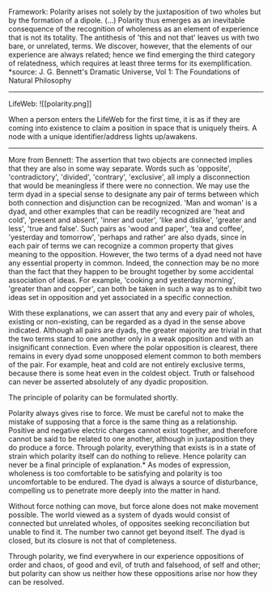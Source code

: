 Framework: 
Polarity arises not solely by the juxtaposition of two wholes but by the formation of a dipole. (...) Polarity thus emerges as an inevitable consequence of the recognition of wholeness as an element of experience that is not its totality. The antithesis of 'this and not that' leaves us with two bare, or unrelated, terms. We discover, however, that the elements of our experience are always related; hence we find emerging the third category of relatedness, which requires at least three terms for its exemplification.
*source: J. G. Bennett's Dramatic Universe, Vol 1: The Foundations of Natural Philosophy
_______________________
LifeWeb:
![[polarity.png]]

When a person enters the LifeWeb for the first time, it is as if they are coming into existence to claim a position in space that is uniquely theirs. A node with a unique identifier/address lights up/awakens.
_______________________
More from Bennett:
The assertion that two objects are connected implies that they are also in some way separate. Words such as 'opposite', 'contradictory', 'divided', 'contrary', 'exclusive', all imply a disconnection that would be meaningless if there were no connection. We may use the term dyad in a special sense to designate any pair of terms between which both connection and disjunction can be recognized. 'Man and woman' is a dyad, and other examples that can be readily recognized are 'heat and cold', 'present and absent', 'inner and outer', 'like and dislike', 'greater and less', 'true and false'. Such pairs as 'wood and paper', 'tea and coffee', 'yesterday and tomorrow', 'perhaps and rather' are also dyads, since in each pair of terms we can recognize a common property that gives meaning to the opposition. However, the two terms of a dyad need not have any essential property in common. Indeed, the connection may be no more than the fact that they happen to be brought together by some accidental association of ideas. For example, 'cooking and yesterday morning', 'greater than and copper', can both be taken in such a way as to exhibit two ideas set in opposition and yet associated in a specific connection.

With these explanations, we can assert that any and every pair of wholes, existing or non-existing, can be regarded as a dyad in the sense above indicated. Although all pairs are dyads, the greater majority are trivial in that the two terms stand to one another only in a weak opposition and with an insignificant connection. Even where the polar opposition is clearest, there remains in every dyad some unopposed element common to both members of the pair. For example, heat and cold are not entirely exclusive terms, because there is some heat even in the coldest object. Truth or falsehood can never be asserted absolutely of any dyadic proposition.

The principle of polarity can be formulated shortly.

Polarity always gives rise to force. We must be careful not to make the mistake of supposing that a force is the same thing as a relationship. Positive and negative electric charges cannot exist together, and therefore cannot be said to be related to one another, although in juxtaposition they do produce a force. Through polarity, everything that exists is in a state of strain which polarity itself can do nothing to relieve. Hence polarity can never be a final principle of explanation.* As modes of expression, wholeness is too comfortable to be satisfying and polarity is too uncomfortable to be endured. The dyad is always a source of disturbance, compelling us to penetrate more deeply into the matter in hand.

Without force nothing can move, but force alone does not make movement possible. The world viewed as a system of dyads would consist of connected but unrelated wholes, of opposites seeking reconciliation but unable to find it. The number two cannot get beyond itself. The dyad is closed, but its closure is not that of completeness.

Through polarity, we find everywhere in our experience oppositions of order and chaos, of good and evil, of truth and falsehood, of self and other; but polarity can show us neither how these oppositions arise nor how they can be resolved.